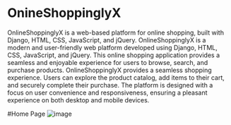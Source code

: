 # OnineShoppinglyX
OnlineShoppinglyX is a web-based platform for online shopping, built with Django, HTML, CSS, JavaScript, and jQuery. OnlineShoppinglyX is a modern and user-friendly web platform developed using Django, HTML, CSS, JavaScript, and jQuery. This online shopping application provides a seamless and enjoyable experience for users to browse, search, and purchase products. OnlineShoppinglyX provides a seamless shopping experience. Users can explore the product catalog, add items to their cart, and securely complete their purchase. The platform is designed with a focus on user convenience and responsiveness, ensuring a pleasant experience on both desktop and mobile devices.

#Home Page
![image](https://github.com/vipul-797/OnineShoppinglyX/assets/83302716/1ce1b56e-4ac0-4e9a-9507-80678ee98c33)

